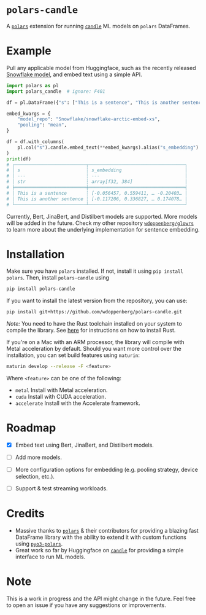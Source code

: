 # `polars-candle`

A [`polars`](https://pola.rs/) extension for running [`candle`](https://github.com/huggingface/candle) ML
models on `polars` DataFrames. 

# Example

Pull any applicable model from Huggingface, such as the recently released 
[Snowflake model](https://huggingface.co/Snowflake/snowflake-arctic-embed-xs), and embed text using a simple API.

```python
import polars as pl
import polars_candle  # ignore: F401

df = pl.DataFrame({"s": ["This is a sentence", "This is another sentence"]})

embed_kwargs = {
    "model_repo": "Snowflake/snowflake-arctic-embed-xs",
    "pooling": "mean", 
}

df = df.with_columns(
    pl.col("s").candle.embed_text(**embed_kwargs).alias("s_embedding")
)
print(df)
# ┌──────────────────────────┬───────────────────────────────────┐
# │ s                        ┆ s_embedding                       │
# │ ---                      ┆ ---                               │
# │ str                      ┆ array[f32, 384]                   │
# ╞══════════════════════════╪═══════════════════════════════════╡
# │ This is a sentence       ┆ [-0.056457, 0.559411, … -0.20403… │
# │ This is another sentence ┆ [-0.117206, 0.336827, … 0.174078… │
# └──────────────────────────┴───────────────────────────────────┘
```

Currently, Bert, JinaBert, and Distilbert models are supported. More models will be added in the future. Check 
my other repository [`wdoppenberg/glowrs`](https://github.com/wdoppenberg/glowrs) to learn more about the underlying 
implementation for sentence embedding.

# Installation

Make sure you have `polars` installed. If not, install it using `pip install polars`. Then, install `polars-candle` using

```bash
pip install polars-candle
```

If you want to install the latest version from the repository, you can use:

```bash
pip install git+https://github.com/wdoppenberg/polars-candle.git
```

_Note:_ You need to have the Rust toolchain installed on your system to compile the library. See 
[here](https://www.rust-lang.org/tools/install) for instructions on how to install Rust.

If you're on a Mac with an ARM processor, the library will compile with Metal acceleration by default. 
Should you want more control over the installation, you can set build features using `maturin`:

```bash
maturin develop --release -F <feature>
```

Where `<feature>` can be one of the following:
* `metal` Install with Metal acceleration.
* `cuda` Install with CUDA acceleration.
* `accelerate` Install with the Accelerate framework.


# Roadmap

- [x] Embed text using Bert, JinaBert, and Distilbert models.
- [ ] Add more models.
- [ ] More configuration options for embedding (e.g. pooling strategy, device selection, etc.).
- [ ] Support & test streaming workloads.


# Credits

- Massive thanks to [`polars`](https://pola.rs/) & their contributors for providing a blazing fast DataFrame library 
with the ability to extend it with custom functions using [`pyo3-polars`](https://github.com/pola-rs/pyo3-polars).
- Great work so far by Huggingface on [`candle`](https://github.com/huggingface/candle) for providing a simple
interface to run ML models.


# Note

This is a work in progress and the API might change in the future. Feel free to open an issue if you have any
suggestions or improvements.
